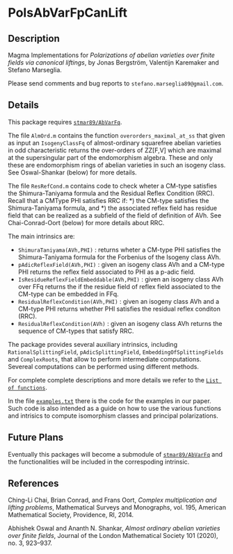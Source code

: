 # PolsAbVarFpCanLift

Description
--

Magma Implementations for *Polarizations of abelian varieties over finite fields via canonical liftings*, by Jonas Bergström, Valentijn Karemaker and Stefano Marseglia.

Please send comments and bug reports to `stefano.marseglia89@gmail.com`.

Details
--
This package requires [`stmar89/AbVarFq`](https://github.com/stmar89/AbVarFq).

The file `AlmOrd.m` contains the function `overorders_maximal_at_ss` that given as input an `IsogenyClassFq` of almost-ordinary squarefree abelian varieties in odd characteristic returns the over-orders of ZZ[F,V] which are maximal at the supersingular part of the endomorphism algebra. These and only these are endomorphism rings of abelian varieties in such an isogeny class.
See Oswal-Shankar (below) for more details.

The file `ResRefCond.m` contains code to check wheter a CM-type satisfies the Shimura-Taniyama formula and the Residual Reflex Condition (RRC). Recall that a CMType PHI satisfies RRC if: 
    *) the CM-type satisfies the Shimura-Taniyama formula, and
    *) the associated reflex field has residue field that can be realized as a subfield of the field of definition of AVh.
See Chai-Conrad-Oort (below) for more details about RRC.

The main intrinsics are:
- `ShimuraTaniyama(AVh,PHI)` : returns wheter a CM-type PHI satisfies the Shimura-Taniyama formula for the Forbenius of the Isogeny class AVh.
- `pAdicReflexField(AVh,PHI)` : given an isogeny class AVh and a CM-type PHI returns the reflex field associated to PHI as a p-adic field.
- `IsResidueReflexFieldEmbeddable(AVh,PHI)` : given an isogeny class AVh over FFq returns the if the residue field of reflex field associated to the CM-type can be embedded in FFq.
- `ResidualReflexCondition(AVh,PHI)` : given an isogeny class AVh and a CM-type PHI returns whether PHI satisfies the residual reflex conditon (RRC). 
- `ResidualReflexCondition(AVh)` : given an isogeny class AVh returns the sequence of CM-types that satisfy RRC.

The package provides several auxiliary intrinsics, including `RationalSplittingField`, `pAdicSplittingField`, `EmbeddingOfSplittingFields` and `ComplexRoots`, that allow to perform intermediate computations. Severeal computations can be performed using different methods. 

For complete complete descriptions and more details we refer to the [`List of functions`](https://github.com/stmar89/PolsAbVarFpCanLift/blob/main/List_of_functions.md).

In the file [`examples.txt`](https://github.com/stmar89/PolsAbVarFpCanLift/blob/main/examples.txt) there is the code for the examples in our paper. Such code is also intended as a guide on how to use the various functions and intrisics to compute isomorphism classes and principal polarizations.

Future Plans
--
Eventually this packages will become a submodule of [`stmar89/AbVarFq`](https://github.com/stmar89/AbVarFq) and the functionalities will be included in the correspoding intrinsic.

References
--

Ching-Li Chai, Brian Conrad, and Frans Oort,
*Complex multiplication and lifting problems*,
Mathematical Surveys and Monographs, vol. 195, American Mathematical Society, Providence, RI, 2014.

Abhishek Oswal and Ananth N. Shankar,
*Almost ordinary abelian varieties over finite fields*,
Journal of the London Mathematical Society 101 (2020), no. 3, 923–937.


